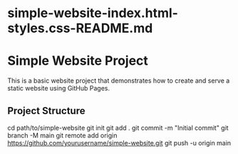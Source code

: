 # simple-website-index.html-styles.css-README.md
# Simple Website Project

This is a basic website project that demonstrates how to create and serve a static website using GitHub Pages.

## Project Structure

cd path/to/simple-website
git init
git add .
git commit -m "Initial commit"
git branch -M main
git remote add origin https://github.com/yourusername/simple-website.git
git push -u origin main
